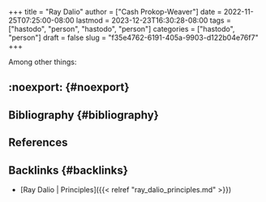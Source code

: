 +++
title = "Ray Dalio"
author = ["Cash Prokop-Weaver"]
date = 2022-11-25T07:25:00-08:00
lastmod = 2023-12-23T16:30:28-08:00
tags = ["hastodo", "person", "hastodo", "person"]
categories = ["hastodo", "person"]
draft = false
slug = "f35e4762-6191-405a-9903-d122b04e76f7"
+++

Among other things:


## :noexport: {#noexport}


## Bibliography {#bibliography}

## References

<style>.csl-entry{text-indent: -1.5em; margin-left: 1.5em;}</style><div class="csl-bib-body">
</div>



## Backlinks {#backlinks}

-   [Ray Dalio | Principles]({{< relref "ray_dalio_principles.md" >}})
